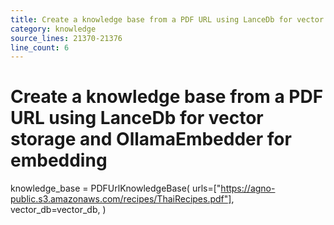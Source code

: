 ```yaml
---
title: Create a knowledge base from a PDF URL using LanceDb for vector storage and OllamaEmbedder for embedding
category: knowledge
source_lines: 21370-21376
line_count: 6
---
```


# Create a knowledge base from a PDF URL using LanceDb for vector storage and OllamaEmbedder for embedding
knowledge_base = PDFUrlKnowledgeBase(
    urls=["https://agno-public.s3.amazonaws.com/recipes/ThaiRecipes.pdf"],
    vector_db=vector_db,
)

